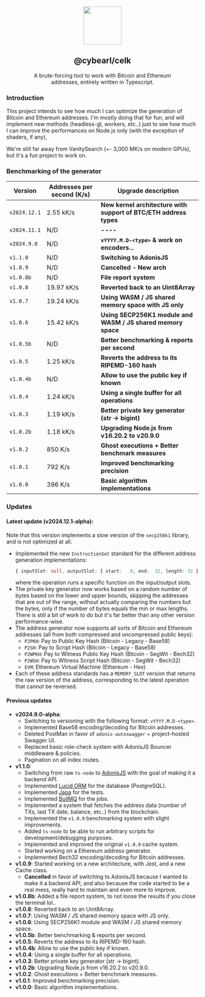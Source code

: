 <p align="center">
  <br />
  <a href="https://www.cybearl.com" target="_blank"><img width="100px" src="https://cybearl.com/_next/image?url=%2Fimages%2Flogo.webp&w=640&q=75" /></a>
  <h2 align="center">@cybearl/celk</h2>
  <p align="center">A brute-forcing tool to work with Bitcoin and Ethereum<br />addresses, entirely written in Typescript.</p>
</p>

### Introduction

This project intends to see how much I can optimize the generation of Bitcoin and Ethereum addresses.
I'm mostly doing that for fun, and will implement new methods (headless-gl, workers, etc..) just to
see how much I can improve the performances on Node.js only (with the exception of shaders, if any),

We're still far away from VanitySearch (+- 3,000 MK/s on modern GPUs), but it's a fun project to work on.

### Benchmarking of the generator

| Version      | Addresses per second (K/s) | Upgrade description                                               |
| -------------| -------------------------- | ------------------------------------------------------------------|
| `v2024.12.1` | 2.55 kK/s                  | **New kernel architecture with support of BTC/ETH address types** |
| `v2024.11.1` | N/D                        | **----**                                                          |
| `v2024.9.0`  | N/D                        | **`vYYYY.M.D-<type>` & work on encoders...**                      |
| `v1.1.0`     | N/D                        | **Switching to AdonisJS**                                         |
| `v1.0.9`     | N/D                        | **Cancelled - New arch**                                          |
| `v1.0.8b`    | N/D                        | **File report system**                                            |
| `v1.0.8`     | 19.97 kK/s                 | **Reverted back to an Uint8Array**                                |
| `v1.0.7`     | 19.24 kK/s                 | **Using WASM / JS shared memory space with JS only**              |
| `v1.0.6`     | 15.42 kK/s                 | **Using SECP256K1 module and WASM / JS shared memory space**      |
| `v1.0.5b`    | N/D                        | **Better benchmarking & reports per second**                      |
| `v1.0.5`     | 1.25 kK/s                  | **Reverts the address to its RIPEMD-160 hash**                    |
| `v1.0.4b`    | N/D                        | **Allow to use the public key if known**                          |
| `v1.0.4`     | 1.24 kK/s                  | **Using a single buffer for all operations**                      |
| `v1.0.3`     | 1.19 kK/s                  | **Better private key generator (str -> bigint)**                  |
| `v1.0.2b`    | 1.18 kK/s                  | **Upgrading Node.js from v16.20.2 to v20.9.0**                    |
| `v1.0.2`     | 850 K/s                    | **Ghost executions + Better benchmark measures**                  |
| `v1.0.1`     | 792 K/s                    | **Improved benchmarking precision**                               |
| `v1.0.0`     | 396 K/s                    | **Basic algorithm implementations**                               |

### Updates

#### Latest update (v2024.12.1-alpha):
Note that this version implements a slow version of the `secp256k1` library, and is not optimized at all.
- Implemented the new `InstructionSet` standard for the different address generation implementations:
    ```typescript
    { inputSlot: null, outputSlot: { start:   0, end:  32, length: 32 }, operation: GenericOperation.PrivateKey },
    ```
  where the operation runs a specific function on the input/output slots.
- The private key generator now works based on a random number of bytes based on the lower and upper bounds,
  skipping the addresses that are out of the range, without actually comparing the numbers but the bytes,
  only if the number of bytes equals the min or max lengths. There is still a bit of work to do but it's far
  better than any other version performance-wise.
- The address generator now supports all sorts of Bitcoin and Ethereum addresses (all from both compressed
  and uncompressed public keys):
    - `P2PKH`: Pay to Public Key Hash (Bitcoin - Legacy - Base58)
    - `P2SH`: Pay to Script Hash (Bitcoin - Legacy - Base58)
    - `P2WPKH`: Pay to Witness Public Key Hash (Bitcoin - SegWit - Bech32)
    - `P2WSH`: Pay to Witness Script Hash (Bitcoin - SegWit - Bech32)
    - `EVM`: Ethereum Virtual Machine (Ethereum - Hex)
- Each of these address standards has a `MEMORY_SLOT` version that returns the raw version of the address,
  corresponding to the latest operation that cannot be reversed.

#### Previous updates
-   **v2024.9.0-alpha**:
    -   Switching to versioning with the following format: `vYYYY.M.D-<type>`.
    -   Implemented Base58 encoding/decoding for Bitcoin addresses.
    -   Deleted PostMan in favor of `adonis-autoswagger` + project-hosted Swagger UI.
    -   Replaced basic role-check system with AdonisJS Bouncer middleware & policies.
    -   Pagination on all index routes.
-   **v1.1.0**:
    -   Switching from raw `ts-node` to [AdonisJS](https://adonisjs.com/) with the goal of making it a backend API.
    -   Implemented [Lucid ORM](https://lucid.adonisjs.com/docs/introduction) for the database (PostgreSQL).
    -   Implemented [Japa](https://japa.dev/docs/introduction) for the tests.
    -   Implemented [BullMQ](https://docs.bullmq.io/) for the jobs.
    -   Implemented a system that fetches the address data (number of TXs, last TX date, balance, etc..) from the blockchain.
    -   Implemented the `v1.0.9` benchmarking system with slight improvements.
    -   Added `ts-node` to be able to run arbitrary scripts for development/debugging purposes.
    -   Implemented and improved the original `v1.0.9` cache system.
    -   Started working on a Ethereum address generator.
    -   Implemented Bech32 encoding/decoding for Bitcoin addresses.
-   **v1.0.9**: Started working on a new architecture, with Jest, and a new Cache class.
    -   **Cancelled** in favor of switching to AdonisJS because I wanted to make it a backend API,
        and also because the code started to be a real mess, really hard to maintain and even more
        to improve.
-   **v1.0.8b**: Added a file report system, to not loose the results if you close the terminal lol..
-   **v1.0.8**: Reverted back to an Uint8Array.
-   **v1.0.7**: Using WASM / JS shared memory space with JS only.
-   **v1.0.6**: Using SECP256K1 module and WASM / JS shared memory space.
-   **v1.0.5b**: Better benchmarking & reports per second.
-   **v1.0.5**: Reverts the address to its RIPEMD-160 hash.
-   **v1.0.4b**: Allow to use the public key if known.
-   **v1.0.4**: Using a single buffer for all operations.
-   **v1.0.3**: Better private key generator (str -> bigint).
-   **v1.0.2b**: Upgrading Node.js from v16.20.2 to v20.9.0.
-   **v1.0.2**: Ghost executions + Better benchmark measures.
-   **v1.0.1**: Improved benchmarking precision.
-   **v1.0.0**: Basic algorithm implementations.
